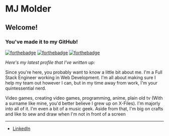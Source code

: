 # MJ Molder

## Welcome!
### You've made it to my GitHub!

[![forthebadge](https://forthebadge.com/images/badges/built-with-love.svg)](https://forthebadge.com)
[![forthebadge](https://forthebadge.com/images/badges/certified-steve-bruhle.svg)](https://forthebadge.com)
[![forthebadge](https://forthebadge.com/images/badges/made-with-java.svg)](https://forthebadge.com)

_Here's my latest profile that I've written up:_

Since you're here, you probably want to know a little bit about me. I'm a Full Stack Engineer working in Web Development. I'm all about making sure I help my team out however I can, but in my time away from work, I'm your quintessential nerd.

Video games, creating video games, programming, anime, plain old tv (With a surname like mine, you'd better believe I grew up on X-Files). I'm majorly into all of it. I'm even a bit of a music geek. Aside from that, I'm big on crafts and like to sew and draw when I'm not in front of a screen

---

- [LinkedIn](https://www.linkedin.com/in/mmolder/)
